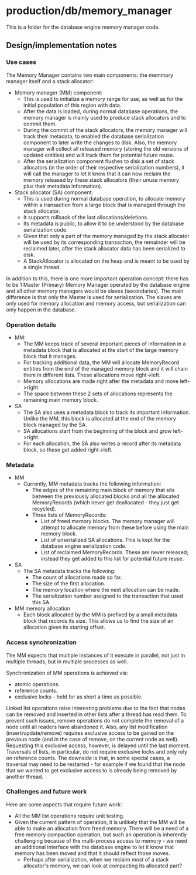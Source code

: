 # production/db/memory_manager
This is a folder for the database engine memory manager code.

## Design/implementation notes

### Use cases

The Memory Manager contains two main components: the memmory manager itself and a stack allocator:

* Memory manager (MM) component:
  * This is used to initialize a memory range for use, as well as for the initial population of this region with data.
  * After the data is loaded, during normal database operations, the memory manager is mainly used to produce stack allocators and to commit them.
  * During the commit of the stack allocators, the memory manager will track their metadata, to enabled the database serialization component to later write the changes to disk. Also, the memory manager will collect all released memory (storing the old versions of updated entities) and will track them for potential future reuse.
  * After the serialization component flushes to disk a set of stack allocators (in the order of their respective serialization numbers), it will call the manager to let it know that it can now reclaim the memory released by these stack allocators (their unuse memory plus their metadata information).
* Stack allocator (SA) component:
  * This is used during normal database operation, to allocate memory within a transaction from a large block that is managed through the stack allocator.
  * It supports rollback of the last allocations/deletions.
  * Its metadata is public, to allow it to be understood by the database serialization code.
  * Given that only a part of the memory managed by the stack allocator will be used by its corresponding transaction, the remainder will be reclaimed later, after the stack allocator data has been serialized to disk.
  * A StackAllocator is allocated on the heap and is meant to be used by a single thread.

In addition to this, there is one more important operation concept: there has to be 1 Master (Primary) Memory Manager operated by the database engine and all other memory managers would be slaves (secondaries). The main difference is that only the Master is used for serialization. The slaves are only used for memory allocation and memory access, but serialization can only happen in the database.

### Operation details

* MM:
  * The MM keeps track of several important pieces of information in a metadata block that is allocated at the start of the large memory block that it manages.
  * For tracking additional data, the MM will allocate MemoryRecord entities from the end of the managed memory block and it will chain them in different lists. These allocations move right->left.
  * Memory allocations are made right after the metadata and move left->right.
  * The space between these 2 sets of allocations represents the remaining main memory block.
* SA
  * The SA also uses a metadata block to track its important information. Unlike the MM, this block is allocated at the end of the memory block managed by the SA.
  * SA allocations start from the beginning of the block and grow left->right.
  * For each allocation, the SA also writes a record after its metadata block, so these get added right->left.

### Metadata

* MM
  * Currently, MM metadata tracks the following information:
    * The edges of the remaining main block of memory that sits between the previously allocated blocks and all the allocated MemoryRecords (which never get deallocated - they just get recycled).
    * Three lists of MemoryRecords:
      * List of freed memory blocks. The memory manager will attempt to allocate memory from these before using the main memory block.
      * List of unserialized SA allocations. This is kept for the database engine serialization code.
      * List of reclaimed MemoryRecords. These are never released; instead they get added to this list for potential future reuse.
* SA
  * The SA metadata tracks the following:
    * The count of allocations made so far.
    * The size of the first allocation.
    * The memory location where the next allocation can be made.
    * The serialization number assigned to the transaction that used this SA.
* MM memory allocation
  * Each block allocated by the MM is prefixed by a small metadata block that records its size. This allows us to find the size of an allocation given its starting offset.

### Access synchronization

The MM expects that multiple instances of it execute in parallel, not just in multiple threads, but in multiple processes as well.

Synchronization of MM operations is achieved via:
* atomic operations.
* reference counts.
* exclusive locks - held for as short a time as possible.

Linked list operations raise interesting problems due to the fact that nodes can be removed and inserted in other lists after a thread has read them. To prevent such issues, remove operations do not complete the removal of a node until all readers have abandoned it. Also, any list modification (insert/update/remove) requires exclusive access to be gained on the previous node (and in the case of remove, on the current node as well). Requesting this exclusive access, however, is delayed until the last moment. Traversals of lists, in particular, do not require exclusive locks and only rely on reference counts. The downside is that, in some special cases, a traversal may need to be restarted - for example if we found that the node that we wanted to get exclusive access to is already being removed by another thread.

### Challenges and future work

Here are some aspects that require future work:

* All the MM list operations require unit testing.
* Given the current pattern of operation, it is unlikely that the MM will be able to make an allocation from freed memory. There will be a need of a free memory compaction operation, but such an operation is inherently challenging because of the multi-process access to memory - we need an additional interface with the database engine to let it know that memory has been moved and that it should reflect those moves.
  * Perhaps after serialization, when we reclaim most of a stack allocator's memory, we can look at compacting its allocated part?
